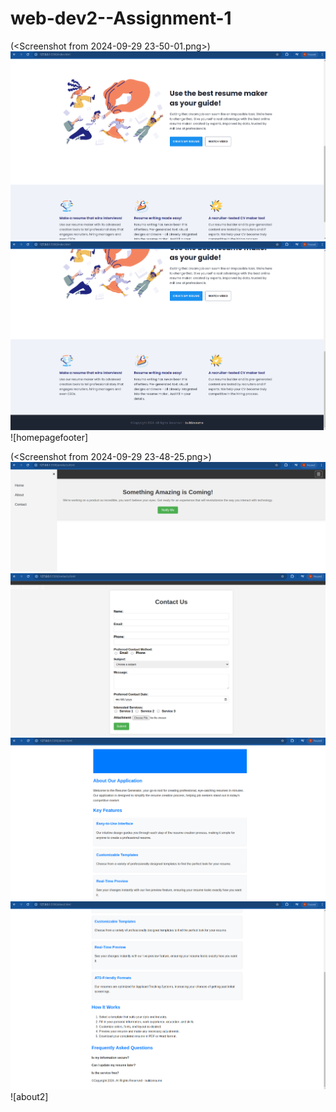 # web-dev2--Assignment-1
(<Screenshot from 2024-09-29 23-50-01.png>) ![homepage-1](<Screenshot from 2024-09-29 23-50-08.png>) ![homepage-2](<Screenshot from 2024-09-29 23-50-12.png>) ![homepagefooter]


(<Screenshot from 2024-09-29 23-48-25.png>) ![product ](<Screenshot from 2024-09-29 23-48-36.png>) ![product2](<Screenshot from 2024-09-29 23-48-51.png>) ![contact](<Screenshot from 2024-09-29 23-49-11.png>) ![about ](<Screenshot from 2024-09-29 23-49-20.png>) ![about2]